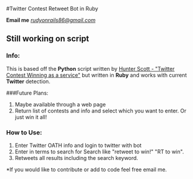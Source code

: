 #Twitter Contest Retweet Bot in Ruby

__Email me__ *<rudyonrails86@gmail.com>* 

## Still working on script

### Info:
This is based off the **Python** script written by   [Hunter Scott - "Twitter Contest Winning as a service"]("http://www.hscott.net/twitter-contest-winning-as-a-service/) but written in **Ruby** and works with current **Twitter** detection.

###Future Plans:
1. Maybe available through a web page
2. Return list of contests and info and select which you want to enter. Or just win it all!
 

### How to Use:
1.  Enter Twitter OATH info and login to twitter with bot
2.  Enter in terms to search for Search like "retweet to win!" "RT to win". 
3.  Retweets all results including the search keyword.

*If you would like to contribute or add to code feel free email me.
